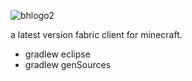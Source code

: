 ![bhlogo2](https://user-images.githubusercontent.com/69589624/109407878-84f72280-7952-11eb-99a7-d8f203bf2036.PNG)

a latest version fabric client for minecraft.
- gradlew eclipse
- gradlew genSources
